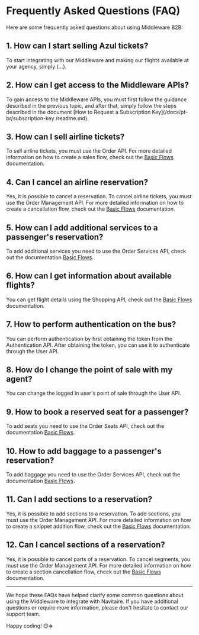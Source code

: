 # Frequently Asked Questions (FAQ)

Here are some frequently asked questions about using Middleware B2B:

## 1. How can I start selling Azul tickets?

To start integrating with our Middleware and making our flights available at your agency, simply (...).

## 2. How can I get access to the Middleware APIs?

To gain access to the Middleware APIs, you must first follow the guidance described in the previous topic, and after that, simply follow the steps described in the document [How to Request a Subscription Key](/docs/pt-br/subscription-key /readme.md).

## 3. How can I sell airline tickets?

To sell airline tickets, you must use the Order API. For more detailed information on how to create a sales flow, check out the [Basic Flows](/postman/middleware_b2b-release_1.2.5.postman_collection.json) documentation.

## 4. Can I cancel an airline reservation?

Yes, it is possible to cancel a reservation.
To cancel airline tickets, you must use the Order Management API. For more detailed information on how to create a cancellation flow, check out the [Basic Flows](/postman/middleware_b2b-release_1.2.5.postman_collection.json) documentation.

## 5. How can I add additional services to a passenger's reservation?

To add additional services you need to use the Order Services API, check out the documentation [Basic Flows](/postman/middleware_b2b-release_1.2.5.postman_collection.json).

## 6. How can I get information about available flights?

You can get flight details using the Shopping API, check out the [Basic Flows](/postman/middleware_b2b-release_1.2.5.postman_collection.json) documentation.

## 7. How to perform authentication on the bus?

You can perform authentication by first obtaining the token from the Authentication API. After obtaining the token, you can use it to authenticate through the User API.

## 8. How do I change the point of sale with my agent?

You can change the logged in user's point of sale through the User API.

## 9. How to book a reserved seat for a passenger?

To add seats you need to use the Order Seats API, check out the documentation [Basic Flows](/postman/middleware_b2b-release_1.2.5.postman_collection.json).

## 10. How to add baggage to a passenger's reservation?

To add baggage you need to use the Order Services API, check out the documentation [Basic Flows](/postman/middleware_b2b-release_1.2.5.postman_collection.json).

## 11. Can I add sections to a reservation?

Yes, it is possible to add sections to a reservation.
To add sections, you must use the Order Management API. For more detailed information on how to create a snippet addition flow, check out the [Basic Flows](/postman/middleware_b2b-release_1.2.5.postman_collection.json) documentation.

## 12. Can I cancel sections of a reservation?

Yes, it is possible to cancel parts of a reservation.
To cancel segments, you must use the Order Management API. For more detailed information on how to create a section cancellation flow, check out the [Basic Flows](/postman/middleware_b2b-release_1.2.5.postman_collection.json) documentation.

---

We hope these FAQs have helped clarify some common questions about using the Middleware to integrate with Navitaire. If you have additional questions or require more information, please don't hesitate to contact our support team.

Happy coding! 😊✈️
